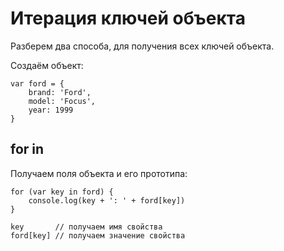 # Итерация ключей объекта
Разберем два способа, для получения всех ключей объекта.

Создаём объект:

    var ford = {
        brand: 'Ford',
        model: 'Focus',
        year: 1999
    }

## for in
Получаем поля объекта и его прототипа:

    for (var key in ford) {
        console.log(key + ': ' + ford[key])
    }

    key       // получаем имя свойства
    ford[key] // получаем значение свойства

##
